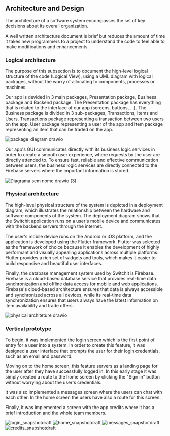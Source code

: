 ## Architecture and Design
The architecture of a software system encompasses the set of key decisions about its overall organization. 

A well written architecture document is brief but reduces the amount of time it takes new programmers to a project to understand the code to feel able to make modifications and enhancements.

### Logical architecture
The purpose of this subsection is to document the high-level logical structure of the code (Logical View), using a UML diagram with logical packages, without the worry of allocating to components, processes or machines.

Our app is devided in 3 main packages, Presentation package, Business package and Backend package. The Presentation package has everything that is related to the interface of our app (screens, buttons, ...). The Business package is divided in 3 sub-packages, Transactions, Items and Users. Transactions package representing a transaction between two users on the app, User package representing a user of the app and Item package representing an item that can be traded on the app.

![package_diagram drawio](https://user-images.githubusercontent.com/113949811/225690095-e4a440a8-f9f3-4406-9b00-185de4d7504f.png)

Our app's GUI communicates directly with its business logic services in order to create a smooth user experience, where requests by the user are directly attended to. To ensure fast, reliable and effective communication between users, the business logic services are directly connected to the Firebase servers where the important information is stored.

![Diagrama sem nome drawio (3)](https://user-images.githubusercontent.com/94202158/225685751-f3c7b092-8e83-4e5e-ad05-6cfa35852293.png)

### Physical architecture

The high-level physical structure of the system is depicted in a deployment diagram, which illustrates the relationship between the hardware and software components of the system. The deployment diagram shows that the Switchit application runs on a user's mobile device and communicates with the backend servers through the internet.

The user's mobile device runs on the Android or iOS platform, and the application is developed using the Flutter framework. Flutter was selected as the framework of choice because it enables the development of highly performant and visually appealing applications across multiple platforms. Flutter provides a rich set of widgets and tools, which makes it easier to build responsive and beautiful user interfaces.

Finally, the database management system used by Switchit is Firebase. Firebase is a cloud-based database service that provides real-time data synchronization and offline data access for mobile and web applications. Firebase's cloud-based architecture ensures that data is always accessible and synchronized across all devices, while its real-time data synchronization ensures that users always have the latest information on item availability and trade offers.

![physical architeture drawio](https://user-images.githubusercontent.com/94236502/224554438-0e223175-47d1-4667-842b-b7055fafb143.png)

### Vertical prototype
To begin, it was implemented the login screen which is the first point of entry for a user into a system. In order to create this feature, it was designed a user interface that prompts the user for their login credentials, such as an email and password.

Moving on to the home screen, this feature servers as a landing page for the user after they have successfully logged in. In this early stage it was simply created a route to the home screen by clicking the "Sign in" button without worrying about the user's credentials.

It was also implemented a messages screen where the users can chat with each other. In the home screen the users have also a route for this screen.

Finally, it was implemented a screen with the app credits where it has a brief introduction and the whole team members.

![login_snapshotdraft](https://user-images.githubusercontent.com/93836583/225309440-b4cc9321-5888-43f8-a8de-4daa4b79058d.png)
![home_snapshotdraft](https://user-images.githubusercontent.com/93836583/225309450-c8b8bd59-79b6-4656-9a8d-207b9a2889d2.png)
![messages_snapshotdraft](https://user-images.githubusercontent.com/93836583/225309429-c7c5b64b-ae9c-4ba4-b190-f0c55d8b8df9.png)
![credits_snapshotdraft](https://user-images.githubusercontent.com/93836583/225309452-0ec77fe8-1090-4120-b7e5-d4a1ad194a90.png)
